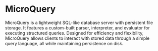 # MicroQuery
MicroQuery is a lightweight SQL-like database server with persistent file storage. It features a custom-built parser, interpreter, and evaluator for executing structured queries. Designed for efficiency and flexibility, MicroQuery allows clients to interact with stored data through a simple query language, all while maintaining persistence on disk.
